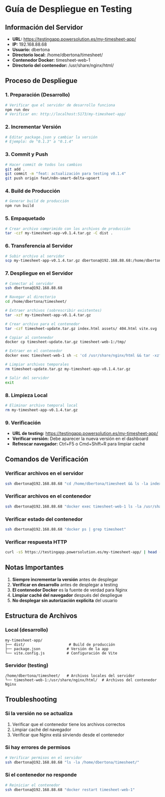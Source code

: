 # Guía de Despliegue en Testing

## Información del Servidor

- **URL:** https://testingapp.powersolution.es/my-timesheet-app/
- **IP:** 192.168.88.68
- **Usuario:** dbertona
- **Directorio local:** /home/dbertona/timesheet/
- **Contenedor Docker:** timesheet-web-1
- **Directorio del contenedor:** /usr/share/nginx/html/

## Proceso de Despliegue

### 1. Preparación (Desarrollo)

```bash
# Verificar que el servidor de desarrollo funciona
npm run dev
# Verificar en: http://localhost:5173/my-timesheet-app/
```

### 2. Incrementar Versión

```bash
# Editar package.json y cambiar la versión
# Ejemplo: de "0.1.3" a "0.1.4"
```

### 3. Commit y Push

```bash
# Hacer commit de todos los cambios
git add .
git commit -m "feat: actualización para testing v0.1.4"
git push origin feat/n8n-smart-delta-upsert
```

### 4. Build de Producción

```bash
# Generar build de producción
npm run build
```

### 5. Empaquetado

```bash
# Crear archivo comprimido con los archivos de producción
tar -czf my-timesheet-app-v0.1.4.tar.gz -C dist .
```

### 6. Transferencia al Servidor

```bash
# Subir archivo al servidor
scp my-timesheet-app-v0.1.4.tar.gz dbertona@192.168.88.68:/home/dbertona/timesheet/
```

### 7. Despliegue en el Servidor

```bash
# Conectar al servidor
ssh dbertona@192.168.88.68

# Navegar al directorio
cd /home/dbertona/timesheet/

# Extraer archivos (sobrescribir existentes)
tar -xzf my-timesheet-app-v0.1.4.tar.gz

# Crear archivo para el contenedor
tar -czf timesheet-update.tar.gz index.html assets/ 404.html vite.svg

# Copiar al contenedor
docker cp timesheet-update.tar.gz timesheet-web-1:/tmp/

# Extraer en el contenedor
docker exec timesheet-web-1 sh -c 'cd /usr/share/nginx/html && tar -xzf /tmp/timesheet-update.tar.gz && rm /tmp/timesheet-update.tar.gz'

# Limpiar archivos temporales
rm timesheet-update.tar.gz my-timesheet-app-v0.1.4.tar.gz

# Salir del servidor
exit
```

### 8. Limpieza Local

```bash
# Eliminar archivo temporal local
rm my-timesheet-app-v0.1.4.tar.gz
```

### 9. Verificación

- **URL de testing:** https://testingapp.powersolution.es/my-timesheet-app/
- **Verificar versión:** Debe aparecer la nueva versión en el dashboard
- **Refrescar navegador:** Ctrl+F5 o Cmd+Shift+R para limpiar caché

## Comandos de Verificación

### Verificar archivos en el servidor

```bash
ssh dbertona@192.168.88.68 "cd /home/dbertona/timesheet && ls -la index.html"
```

### Verificar archivos en el contenedor

```bash
ssh dbertona@192.168.88.68 "docker exec timesheet-web-1 ls -la /usr/share/nginx/html/"
```

### Verificar estado del contenedor

```bash
ssh dbertona@192.168.88.68 "docker ps | grep timesheet"
```

### Verificar respuesta HTTP

```bash
curl -sS https://testingapp.powersolution.es/my-timesheet-app/ | head -n 5
```

## Notas Importantes

1. **Siempre incrementar la versión** antes de desplegar
2. **Verificar en desarrollo** antes de desplegar a testing
3. **El contenedor Docker** es la fuente de verdad para Nginx
4. **Limpiar caché del navegador** después del despliegue
5. **No desplegar sin autorización explícita** del usuario

## Estructura de Archivos

### Local (desarrollo)

```
my-timesheet-app/
├── dist/                    # Build de producción
├── package.json            # Versión de la app
└── vite.config.js          # Configuración de Vite
```

### Servidor (testing)

```
/home/dbertona/timesheet/   # Archivos locales del servidor
└── timesheet-web-1:/usr/share/nginx/html/  # Archivos del contenedor Nginx
```

## Troubleshooting

### Si la versión no se actualiza

1. Verificar que el contenedor tiene los archivos correctos
2. Limpiar caché del navegador
3. Verificar que Nginx está sirviendo desde el contenedor

### Si hay errores de permisos

```bash
# Verificar permisos en el servidor
ssh dbertona@192.168.88.68 "ls -la /home/dbertona/timesheet/"
```

### Si el contenedor no responde

```bash
# Reiniciar el contenedor
ssh dbertona@192.168.88.68 "docker restart timesheet-web-1"
```
